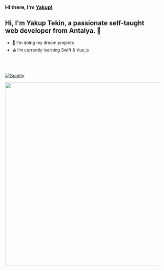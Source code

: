 ### Hi there, I'm [Yakup!](https://yakup.dev)

## Hi, I'm Yakup Tekin, a passionate self-taught web developer from Antalya. 👋

- 🎯 I'm doing my dream projects
- ⛳️ I’m currently learning Swift & Vue.js

<br />
<br />

[![Spotify](https://spotify-readme-ten-olive.vercel.app/api/spotify)](https://open.spotify.com/user/q77u5oo7ronbw16r2ykq0vukx)

<img src="https://i.ibb.co/XWhC0fL/coding-desk-flat-vector-ui-ux-design-illustration-motion-animation-gif2.gif" width="800" height="600">
